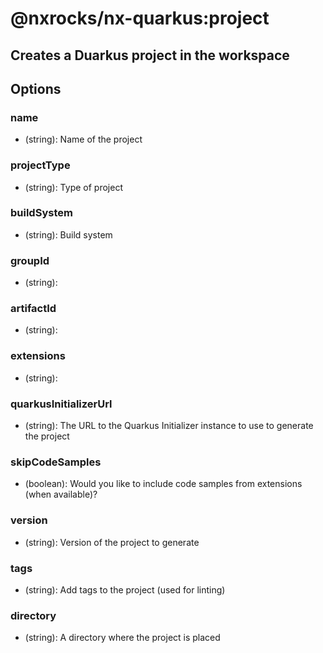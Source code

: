 # @nxrocks/nx-quarkus:project

## Creates a Duarkus project in the workspace

## Options

### <span className="required">name</span>

- (string): Name of the project

### projectType

- (string): Type of project

### buildSystem

- (string): Build system

### groupId

- (string):

### artifactId

- (string):

### extensions

- (string):

### quarkusInitializerUrl

- (string): The URL to the Quarkus Initializer instance to use to generate the project

### skipCodeSamples

- (boolean): Would you like to include code samples from extensions (when available)?

### version

- (string): Version of the project to generate

### tags

- (string): Add tags to the project (used for linting)

### directory

- (string): A directory where the project is placed
